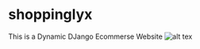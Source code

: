 # shoppinglyx
This is a Dynamic DJango Ecommerse Website 
![alt tex](https://github.com/RajatCoding/Ecommerce/Screenshots/j1.jpg)
